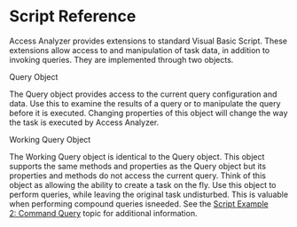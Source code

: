 # Script Reference

Access Analyzer provides extensions to standard Visual Basic Script. These extensions allow access to and manipulation of task data, in addition to invoking queries. They are implemented through two objects.

Query Object

The Query object provides access to the current query configuration and data. Use this to examine the results of a query or to manipulate the query before it is executed. Changing properties of this object will change the way the task is executed by Access Analyzer.

Working Query Object

The Working Query object is identical to the Query object. This object supports the same methods and properties as the Query object but its properties and methods do not access the current query. Think of this object as allowing the ability to create a task on the fly. Use this object to perform queries, while leaving the original task undisturbed. This is valuable when performing compound queries isneeded. See the [Script Example 2: Command Query](/docs/product_docs/accessanalyzer/accessanalyzer/enterpriseauditor/admin/datacollector/script/example2.md) topic for additional information.
